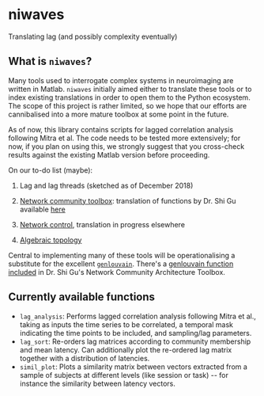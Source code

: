 # niwaves

Translating lag (and possibly complexity eventually)

## What is `niwaves`?

Many tools used to interrogate complex systems in neuroimaging are written in Matlab. `niwaves` initially aimed either to translate these tools or to index existing translations in order to open them to the Python ecosystem. The scope of this project is rather limited, so we hope that our efforts are cannibalised into a more mature toolbox at some point in the future.

As of now, this library contains scripts for lagged correlation analysis following Mitra et al. The code needs to be tested more extensively; for now, if you plan on using this, we strongly suggest that you cross-check results against the existing Matlab version before proceeding.

On our to-do list (maybe):

1. Lag and lag threads (sketched as of December 2018)

2. [Network community toolbox](http://commdetect.weebly.com): translation of functions by Dr. Shi Gu available [here](https://github.com/nangongwubu/Python-Version-for-Network-Community-Architecture-Toobox)

3. [Network control](https://www.danisbassett.com/research-projects.html), translation in progress elsewhere

4. [Algebraic topology](https://www.aesizemore.com/network-toolboxes.html)

Central to implementing many of these tools will be operationalising a substitute for the excellent [`genlouvain`](http://netwiki.amath.unc.edu/GenLouvain/GenLouvain). There's a [genlouvain function included](https://github.com/nangongwubu/Python-Version-for-Network-Community-Architecture-Toobox/blob/master/build/lib/ncat.py#L916) in Dr. Shi Gu's Network Community Architecture Toolbox.

## Currently available functions

* `lag_analysis`: Performs lagged correlation analysis following Mitra et al., taking as inputs the time series to be correlated, a temporal mask indicating the time points to be included, and sampling/lag parameters.
* `lag_sort`: Re-orders lag matrices according to community membership and mean latency. Can additionally plot the re-ordered lag matrix together with a distribution of latencies.
* `simil_plot`: Plots a similarity matrix between vectors extracted from a sample of subjects at different levels (like session or task) -- for instance the similarity between latency vectors.
